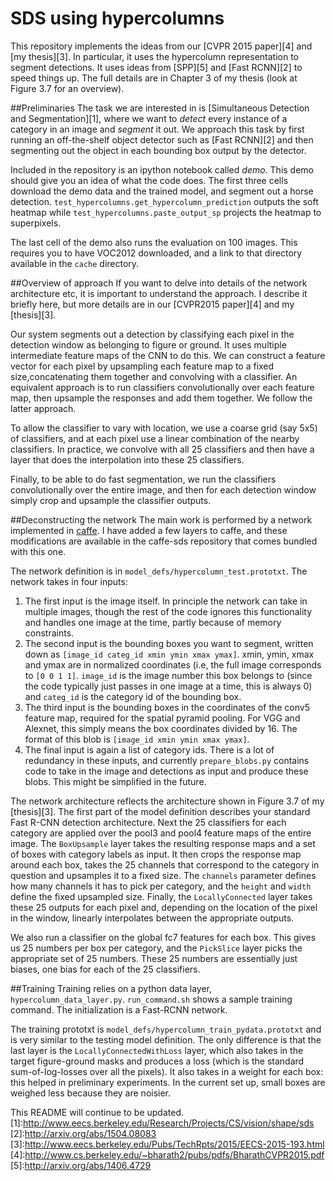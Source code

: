 # SDS using hypercolumns

This repository implements the ideas from our [CVPR 2015 paper][4] and [my thesis][3]. In particular, it uses the hypercolumn representation to segment detections. It uses ideas from [SPP][5] and [Fast RCNN][2] to speed things up. The full details are in Chapter 3 of my thesis (look at Figure 3.7 for an overview).

##Preliminaries
The task we are interested in is [Simultaneous Detection and Segmentation][1], where we want to *detect* every instance of a category in an image and *segment* it out. We approach this task by first running an off-the-shelf object detector such as [Fast RCNN][2] and then segmenting out the object in each bounding box output by the detector. 

Included in the repository is an ipython notebook called *demo*. This demo should give you an idea of what the code does. The first three cells download the demo data and the trained model, and segment out a horse detection. `test_hypercolumns.get_hypercolumn_prediction` outputs the soft heatmap while `test_hypercolumns.paste_output_sp` projects the heatmap to superpixels.

The last cell of the demo also runs the evaluation on 100 images. This requires you to have VOC2012 downloaded, and a link to that directory available in the `cache` directory.

##Overview of approach
If you want to delve into details of the network architecture etc, it is important to understand the approach. I describe it briefly here, but more details are in our [CVPR2015 paper][4] and my [thesis][3].

Our system segments out a detection by classifying each pixel in the detection window as belonging to figure or ground. It uses multiple intermediate feature maps of the CNN to do this. We can construct a feature vector for each pixel by upsampling each feature map to a fixed size,concatenating them together and convolving with a classifier. An equivalent approach is to run classifiers convolutionally over each feature map, then upsample the responses and add them together. We follow the latter approach.

To allow the classifier to vary with location, we use a coarse grid (say 5x5) of classifiers, and at each pixel use a linear combination of the nearby classifiers. In practice, we convolve with all 25 classifiers and then have a layer that does the interpolation into these 25 classifiers.

Finally, to be able to do fast segmentation, we run the classifiers convolutionally over the entire image, and then for each detection window simply crop and upsample the classifier outputs.

##Deconstructing the network
The main work is performed by a network implemented in [caffe](http://caffe.berkeleyvision.org/). I have added a few layers to caffe, and these modifications are available in the caffe-sds repository that comes bundled with this one.

The network definition is in `model_defs/hypercolumn_test.prototxt`. The network takes in four inputs:
1. The first input is the image itself. In principle the network can take in multiple images, though the rest of the code ignores this functionality and handles one image at the time, partly because of memory constraints. 
2. The second input is the bounding boxes you want to segment, written down as `[image_id categ_id xmin ymin xmax ymax]`. xmin, ymin, xmax and ymax are in normalized coordinates (i.e, the full image corresponds to `[0 0 1 1]`. `image_id` is the image number this box belongs to (since the code typically just passes in one image at a time, this is always 0) and `categ_id` is the category id of the bounding box.
3. The third input is the bounding boxes in the coordinates of the conv5 feature map, required for the spatial pyramid pooling. For VGG and Alexnet, this simply means the box coordinates divided by 16. The format of this blob is `[image_id xmin ymin xmax ymax]`.
4. The final input is again a list of category ids.
There is a lot of redundancy in these inputs, and currently `prepare_blobs.py` contains code to take in the image and detections as input and produce these blobs. This might be simplified in the future.

The network architecture reflects the architecture shown in Figure 3.7 of my [thesis][3]. 
The first part of the model definition describes your standard Fast R-CNN detection architecture. Next the 25 classifiers for each category are applied over the pool3 and pool4 feature maps of the entire image. The `BoxUpsample` layer takes the resulting response maps and a set of boxes with category labels as input. It then crops the response map around each box, takes the 25 channels that correspond to the category in question and upsamples it to a fixed size. The `channels` parameter defines how many channels it has to pick per category, and the `height` and `width` define the fixed upsampled size. Finally, the `LocallyConnected` layer takes these 25 outputs for each pixel and, depending on the location of the pixel in the window, linearly interpolates between the appropriate outputs.

We also run a classifier on the global fc7 features for each box. This gives us 25 numbers per box per category, and the `PickSlice` layer picks the appropriate set of 25 numbers. These 25 numbers are essentially just biases, one bias for each of the 25 classifiers.

##Training
Training relies on a python data layer, `hypercolumn_data_layer.py`. `run_command.sh` shows a sample training command. The initialization is a Fast-RCNN network.

The training prototxt is `model_defs/hypercolumn_train_pydata.prototxt` and is very similar to the testing model definition. The only difference is that the last layer is the `LocallyConnectedWithLoss` layer, which also takes in the target figure-ground masks and produces a loss (which is the standard sum-of-log-losses over all the pixels). It also takes in a weight for each box: this helped in preliminary experiments. In the current set up, small boxes are weighed less because they are noisier.

This README will continue to be updated.
[1]:http://www.eecs.berkeley.edu/Research/Projects/CS/vision/shape/sds
[2]:http://arxiv.org/abs/1504.08083
[3]:http://www.eecs.berkeley.edu/Pubs/TechRpts/2015/EECS-2015-193.html
[4]:http://www.cs.berkeley.edu/~bharath2/pubs/pdfs/BharathCVPR2015.pdf
[5]:http://arxiv.org/abs/1406.4729
